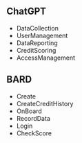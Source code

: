 ## ChatGPT
- DataCollection
- UserManagement
- DataReporting
- CreditScoring
- AccessManagement

## BARD
- Create
- CreateCreditHistory
- OnBoard
- RecordData
- Login
- CheckScore
